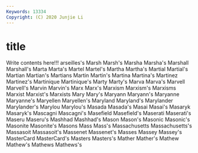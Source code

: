 ```yaml
---
Keywords: 13334
Copyright: (C) 2020 Junjie Li
---
```


# title

Write contents here!!!
arseilles's 
Marsh 
Marsh's 
Marsha
Marsha's 
Marshall 
Marshall's 
Marta 
Marta's 
Martel 
Martel's 
Martha 
Martha's 
Martial
Martial's 
Martian 
Martian's 
Martians 
Martin 
Martin's 
Martina 
Martina's 
Martinez 
Martinez's
Martinique 
Martinique's 
Marty 
Marty's 
Marva 
Marva's 
Marvell 
Marvell's 
Marvin 
Marvin's
Marx 
Marx's 
Marxism 
Marxism's 
Marxisms 
Marxist 
Marxist's 
Marxists 
Mary 
Mary's
Maryann 
Maryann's 
Maryanne 
Maryanne's 
Maryellen 
Maryellen's 
Maryland 
Maryland's 
Marylander 
Marylander's
Marylou 
Marylou's 
Masada 
Masada's 
Masai 
Masai's 
Masaryk 
Masaryk's 
Mascagni 
Mascagni's
Masefield 
Masefield's 
Maserati 
Maserati's 
Maseru 
Maseru's 
Mashhad 
Mashhad's 
Mason 
Mason's
Masonic 
Masonic's 
Masonite 
Masonite's 
Masons 
Mass 
Mass's 
Massachusetts 
Massachusetts's 
Massasoit
Massasoit's 
Massenet 
Massenet's 
Masses 
Massey 
Massey's 
MasterCard 
MasterCard's 
Masters 
Masters's
Mather 
Mather's 
Mathew 
Mathew's 
Mathews 
Mathews's 
